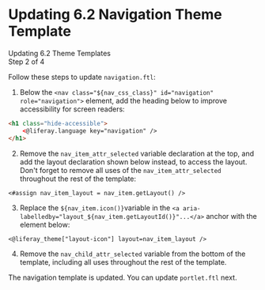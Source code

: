 # Updating 6.2 Navigation Theme Template

<div class="learn-path-step">
    <p>Updating 6.2 Theme Templates<br>Step 2 of 4</p>
</div>

Follow these steps to update `navigation.ftl`:

1.  Below the `<nav class="${nav_css_class}" id="navigation" role="navigation">` 
    element, add the heading below to improve accessibility for screen readers:

```html
<h1 class="hide-accessible">
    <@liferay.language key="navigation" />
</h1>
```

2.  Remove the `nav_item_attr_selected` variable declaration at the top, and add 
    the layout declaration shown below instead, to access the layout. Don't 
    forget to remove all uses of the `nav_item_attr_selected` throughout the 
    rest of the template:

```markup
<#assign nav_item_layout = nav_item.getLayout() />
```

3.  Replace the `${nav_item.icon()}`variable in the 
    `<a aria-labelledby="layout_${nav_item.getLayoutId()}"...</a>` anchor with 
    the element below: 

```markup
<@liferay_theme["layout-icon"] layout=nav_item_layout />
```

4.  Remove the `nav_child_attr_selected` variable from the bottom of the 
    template, including all uses throughout the rest of the template.

The navigation template is updated. You can update `portlet.ftl` next. 


